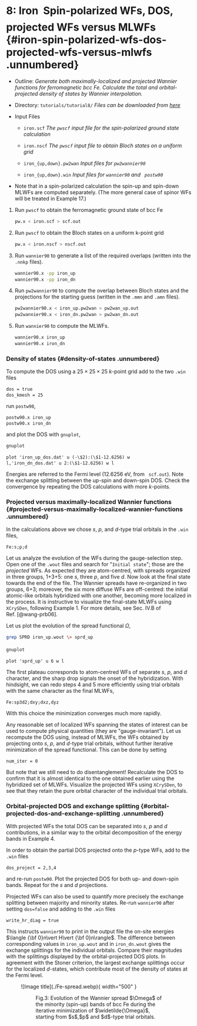# 8: Iron &#151; Spin-polarized WFs, DOS, projected WFs versus MLWFs {#iron-spin-polarized-wfs-dos-projected-wfs-versus-mlwfs .unnumbered}

-   Outline: *Generate both maximally-localized and projected Wannier
    functions for ferromagnetic bcc Fe. Calculate the total and
    orbital-projected density of states by Wannier interpolation.*

-   Directory: `tutorials/tutorial8/` *Files can be downloaded from [here](https://github.com/wannier-developers/wannier90/tutorials/tutorial8)*

-   Input Files

    -    `iron.scf` *The `pwscf` input file for the
        spin-polarized ground state calculation*

    -    `iron.nscf` *The `pwscf` input file to obtain Bloch
        states on a uniform grid*

    -    `iron_{up,down}.pw2wan` *Input files for `pw2wannier90`*

    -    `iron_{up,down}.win` *Input files for `wannier90` and
        ` postw90`*

-   Note that in a spin-polarized calculation the spin-up and spin-down
    MLWFs are computed separately. (The more general case of spinor WFs
    will be treated in Example 17.)

1.  Run `pwscf` to obtain the ferromagnetic ground state of
    bcc Fe

    ```bash title="Terminal"
    pw.x < iron.scf > scf.out
    ```

2.  Run `pwscf` to obtain the Bloch states on a uniform
    k-point grid

    ```bash title="Terminal"
    pw.x < iron.nscf > nscf.out
    ```

3.  Run `wannier90` to generate a list of the required overlaps (written
    into the `.nnkp` files).

    ```bash title="Terminal"
    wannier90.x -pp iron_up
    wannier90.x -pp iron_dn
    ```

4.  Run `pw2wannier90` to compute the overlap between Bloch states and
    the projections for the starting guess (written in the `.mmn` and
    `.amn` files).

    ```bash title="Terminal"
    pw2wannier90.x < iron_up.pw2wan > pw2wan_up.out
    pw2wannier90.x < iron_dn.pw2wan > pw2wan_dn.out
    ```

5.  Run `wannier90` to compute the MLWFs.

    ```bash title="Terminal"
    wannier90.x iron_up
    wannier90.x iron_dn
    ```

### Density of states {#density-of-states .unnumbered}

To compute the DOS using a $25\times 25 \times 25$ $k$-point grid add to
the two `.win` files

```vi title="Input file"
dos = true
dos_kmesh = 25
```

run `postw90`,

```vi title="Input file"
postw90.x iron_up
postw90.x iron_dn
```

and plot the DOS with `gnuplot`,

```bash title="Terminal"
gnuplot
```

```gnuplot title="Gnuplot shell"
plot 'iron_up_dos.dat' u (-\$2):(\$1-12.6256) w
l,'iron_dn_dos.dat' u 2:(\$1-12.6256) w l
```

Energies are referred to the Fermi level (12.6256 eV, from ` scf.out`).
Note the exchange splitting between the up-spin and down-spin DOS. Check
the convergence by repeating the DOS calculations with more $k$-points.

### Projected versus maximally-localized Wannier functions {#projected-versus-maximally-localized-wannier-functions .unnumbered}

In the calculations above we chose $s$, $p$, and $d$-type trial orbitals
in the `.win` files,

```vi title="Input file"
Fe:s;p;d
```

Let us analyze the evolution of the WFs during the gauge-selection step.
Open one of the `.wout` files and search for "`Initial state`"; those
are the *projected* WFs. As expected they are atom-centred, with spreads
organized in three groups, 1+3+5: one $s$, three $p$, and five $d$. Now
look at the final state towards the end of the file. The Wannier spreads
have re-organized in two groups, 6+3; moreover, the six more diffuse WFs
are off-centred: the initial atomic-like orbitals hybridized with one
another, becoming more localized in the process. It is instructive to
visualize the final-state MLWFs using `XCrySDen`, following Example 1.
For more details, see Sec. IV.B of Ref. [@wang-prb06].

Let us plot the evolution of the spread functional $\Omega$,

```bash title="Terminal"
grep SPRD iron_up.wout \> sprd_up

gnuplot
```

```gnuplot title="Gnuplot shell"
plot 'sprd_up' u 6 w l
```


The first plateau corresponds to atom-centred WFs of separate $s$, $p$,
and $d$ character, and the sharp drop signals the onset of the
hybridization. With hindsight, we can redo steps 4 and 5 more
efficiently using trial orbitals with the same character as the final
MLWFs,


```vi title="Input file"
Fe:sp3d2;dxy;dxz,dyz
```

With this choice the minimization converges much more rapidly.

Any reasonable set of localized WFs spanning the states of interest can
be used to compute physical quantities (they are "gauge-invariant"). Let
us recompute the DOS using, instead of MLWFs, the WFs obtained by
projecting onto $s$, $p$, and $d$-type trial orbitals, without further
iterative minimization of the spread functional. This can be done by
setting

```vi title="Input file"
num_iter = 0
```

But note that we still need to do disentanglement! Recalculate the DOS
to confirm that it is almost identical to the one obtained earlier using
the hybridized set of MLWFs. Visualize the projected WFs using
`XCrySDen`, to see that they retain the pure orbital character of the
individual trial orbitals.

### Orbital-projected DOS and exchange splitting {#orbital-projected-dos-and-exchange-splitting .unnumbered}

With projected WFs the total DOS can be separated into $s$, $p$ and $d$
contributions, in a similar way to the orbital decomposition of the
energy bands in Example 4.

In order to obtain the partial DOS projected onto the $p$-type WFs, add
to the `.win` files

```vi title="Input file"
dos_project = 2,3,4
```

and re-run `postw90`. Plot the projected DOS for both up- and down-spin
bands. Repeat for the $s$ and $d$ projections.

Projected WFs can also be used to quantify more precisely the exchange
splitting between majority and minority states. Re-run `wannier90` after
setting `dos=false` and adding to the `.win` files

```vi title="Input file"
write_hr_diag = true
```

This instructs `wannier90` to print in the output file the on-site
energies $\langle {\bf 0}n\vert H\vert {\bf 0}n\rangle$. The difference
between corresponding values in `iron_up.wout` and in `iron_dn.wout`
gives the exchange splittings for the individual orbitals. Compare their
magnitudes with the splittings displayed by the orbital-projected DOS
plots. In agreement with the Stoner criterion, the largest exchange
splittings occur for the localized $d$-states, which contribute most of
the density of states at the Fermi level.

<figure markdown="span">
![Image title](./Fe-spread.webp){ width="500" }
<figure id="fig:Fe-sprd">
<figcaption> Fig.3: Evolution of the Wannier spread $\Omega$ of the minority (spin-up) bands of
bcc Fe during the iterative minimization of $\widetilde{\Omega}$, starting from $s$,$p$ and
$d$-type trial orbitals.</figcaption>
</figure>

